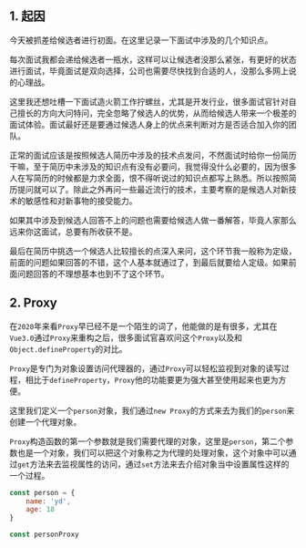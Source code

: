 ## 1. 起因

今天被抓差给候选者进行初面。在这里记录一下面试中涉及的几个知识点。

每次面试我都会递给候选者一瓶水，这样可以让候选者没那么紧张，有更好的状态进行面试，毕竟面试是双向选择，公司也需要尽快找到合适的人，没那么多网上说的心理战。

这里我还想吐槽一下面试造火箭工作拧螺丝，尤其是开发行业，很多面试官针对自己擅长的方向大问特问，完全忽略了候选人的优势，从而给候选人带来一个极差的面试体验。面试最好还是要通过候选人身上的优点来判断对方是否适合加入你的团队。

正常的面试应该是按照候选人简历中涉及的技术点发问，不然面试时给你一份简历干嘛，至于简历中未涉及的知识点有没有必要问，我觉得没什么必要的，因为很多人在写简历的时候都是力求全面，恨不得听说过的知识点都写上熟悉。所以按照简历提问就可以了。除此之外再问一些最近流行的技术，主要考察的是候选人对新技术的敏感性和对新事物的接受能力。

如果其中涉及到候选人回答不上的问题也需要给候选人做一番解答，毕竟人家那么远来你这面试，总要有所收获不是。

最后在简历中挑选一个候选人比较擅长的点深入来问，这个环节我一般称为定级，前面的问题如果回答的不错，这个人基本就通过了，到最后就要给人定级。如果前面问题回答的不理想基本也到不了这个环节。

## 2. Proxy

在```2020```年来看```Proxy```早已经不是一个陌生的词了，他能做的是有很多，尤其在```Vue3.0```通过```Proxy```来重构之后，很多面试官喜欢问这个```Proxy```以及和```Object.defineProperty```的对比。

```Proxy```是专门为对象设置访问代理器的，通过```Proxy```可以轻松监视到对象的读写过程，相比于```defineProperty```，```Proxy```他的功能要更为强大甚至使用起来也更为方便。

这里我们定义一个```person```对象，我们通过```new Proxy```的方式来去为我们的```person```来创建一个代理对象。

```Proxy```构造函数的第一个参数就是我们需要代理的对象，这里是```person```，第二个参数也是一个对象，我们可以把这个对象称之为代理的处理对象，这个对象中可以通过```get```方法来去监视属性的访问，通过```set```方法来去介绍对象当中设置属性这样的一个过程。

```js
const person = {
    name: 'yd',
    age: 18
}

const personProxy 
